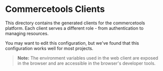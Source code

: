# Commercetools Clients

This directory contains the generated clients for the commercetools platform. Each client serves a different role - from authentication to managing resources.

You may want to edit this configuration, but we've found that this configuration works well for most projects.

> **Note:** The environment variables used in the web client are exposed in the browser and are accessible in the browser's developer tools.
